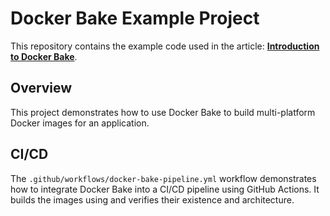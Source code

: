 # Docker Bake Example Project

This repository contains the example code used in the article: **[Introduction to Docker Bake](http://blog.subhransude.dev/p/introduction-to-docker-bake?utm_medium=github)**.

## Overview

This project demonstrates how to use Docker Bake to build multi-platform Docker images for an application.

## CI/CD

The `.github/workflows/docker-bake-pipeline.yml` workflow demonstrates how to integrate Docker Bake into a CI/CD pipeline using GitHub Actions. It builds the images using and verifies their existence and architecture.
